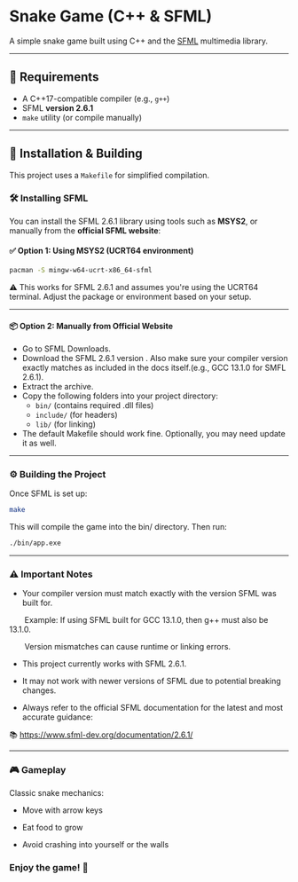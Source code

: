 # Snake Game (C++ & SFML)

A simple snake game built using C++ and the [SFML](https://www.sfml-dev.org/) multimedia library.

---

## 🔧 Requirements

- A C++17-compatible compiler (e.g., `g++`)
- SFML **version 2.6.1**
- `make` utility (or compile manually)

---

## 🚀 Installation & Building

This project uses a `Makefile` for simplified compilation.

### 🛠️ Installing SFML

You can install the SFML 2.6.1 library using tools such as **MSYS2**, or manually from the **official SFML website**:

#### ✅ Option 1: Using MSYS2 (UCRT64 environment)

```bash
pacman -S mingw-w64-ucrt-x86_64-sfml
```
⚠️ This works for SFML 2.6.1 and assumes you're using the UCRT64 terminal. Adjust the package or environment based on your setup.

---

#### 📦 Option 2: Manually from Official Website
- Go to SFML Downloads.
- Download the SFML 2.6.1 version . Also make sure your compiler version exactly matches as included in the docs itself.(e.g., GCC 13.1.0 for SMFL 2.6.1).
- Extract the archive.
- Copy the following folders into your project directory:
  - `bin/` (contains required .dll files)
  - `include/` (for headers)
  - `lib/` (for linking)
- The default Makefile should work fine. Optionally, you may need update it as well.
   
---
 
### ⚙️ Building the Project

Once SFML is set up:

```bash
make
```
This will compile the game into the bin/ directory.
Then run:
```bash
./bin/app.exe
```
---

### ⚠️ Important Notes
- Your compiler version must match exactly with the version SFML was built for.

&nbsp;&nbsp;&nbsp;&nbsp;&nbsp;&nbsp; Example: If using SFML built for GCC 13.1.0, then g++ must also be 13.1.0.

&nbsp;&nbsp;&nbsp;&nbsp;&nbsp;&nbsp; Version mismatches can cause runtime or linking errors.

- This project currently works with SFML 2.6.1.

- It may not work with newer versions of SFML due to potential breaking changes.

- Always refer to the official SFML documentation for the latest and most accurate guidance:

📚 https://www.sfml-dev.org/documentation/2.6.1/

---

### 🎮 Gameplay
Classic snake mechanics:

- Move with arrow keys

- Eat food to grow

- Avoid crashing into yourself or the walls

### Enjoy the game! 🐍
